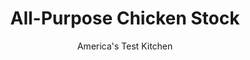 ---
layout: ../../layouts/MarkdownPostLayout.astro
title: All-Purpose Chicken Stock
author: America's Test Kitchen
pubDate: 2023-03-15
description: "A bare-bones recipe for turning water and scraps into kitchen gold."
image_url: https://res.cloudinary.com/hksqkdlah/image/upload/ar_1:1,c_fill,dpr_2.0,f_auto,fl_lossy.progressive.strip_profile,g_faces:auto,q_auto:low,w_344/SFS_AllPurposePoultryStock-45_ecaray
tags: ["Side Dishes","Chicken","Make Ahead","Soups"]
calories: 65
protein: 
carbohydrates: 
fats: 
fiber: 
ingredients: ["3 pounds, chicken bones","12 cups, water","1 , onion, halved","3 , garlic cloves, smashed and peeled","3 , bay leaves"]
serves: 24
time: "2¼ hours"
instructions: ["Combine all ingredients in stockpot or large Dutch oven and bring to simmer over high heat. Reduce heat to low, cover, and simmer for 2 hours.","Strain stock through fine-mesh strainer set over large bowl. Let stock sit for 5 minutes. Using ladle or large spoon, skim fat from surface of stock and discard.","TO MAKE AHEAD: After straining stock, let cool until no longer warm (about 2½ hours), then refrigerate until cold. Remove solidified surface fat with spoon. (Skimmed stock can be refrigerated for up to 2 days or frozen for up to 4 months.)"]
nutrition: ["3 mg Calcium, Ca","1 mg Magnesium, Mg","7 mg Sodium, Na","100 g Water","2 kcal Energy","65 calories"]
notes: "You can use any combination of raw or cooked chicken bones as well as necks, hearts, and gizzards here. Do not include livers, as they will impart a distinct liver flavor to the stock. Rinse the giblets before adding them to the stock to remove any bits of the liver."
---